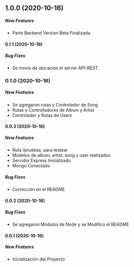 ## 1.0.0 (2020-10-16)

##### New Features

*  Parte Backend Version Beta Finalizada

#### 0.1.1 (2020-10-16)

##### Bug Fixes

*  Se movio de ubicacion el server API-REST

### 0.1.0 (2020-10-16)

##### New Features

*  Se agregaron rutas y Controlador de Song
*  Rutas y Controlladores de Album y Artist
*  Controlador y Rutas de Users

#### 0.0.3 (2020-10-16)

##### New Features

*  Ruta /pruebas, para testear
*  Modelos de album, artist, song y user realizados
*  Servidor Express Inicializado
*  Mongo Conectado

##### Bug Fixes

*  Corrección en el README

#### 0.0.2 (2020-10-16)

##### Bug Fixes

*  Se agregaron Modulos de Node y se Modifico el README

#### 0.0.1 (2020-10-16)

##### New Features

*  Inicialización del Proyecto

